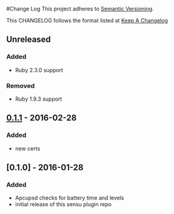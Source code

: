 #Change Log
This project adheres to [Semantic Versioning](http://semver.org/).

This CHANGELOG follows the format listed at [Keep A Changelog](http://keepachangelog.com/)

## Unreleased
### Added
- Ruby 2.3.0 support

### Removed
- Ruby 1.9.3 support

## [0.1.1] - 2016-02-28
### Added
- new certs

## [0.1.0] - 2016-01-28
### Added
- Apcupsd checks for battery time and levels
- initial release of this sensu plugin repo

[Unreleased]: https://github.com/sensu-plugins/sensu-plugins-ups/compare/0.1.1...HEAD
[0.1.1]: https://github.com/sensu-plugins/sensu-plugins-ups/compare/0.1.1...0.1.1
